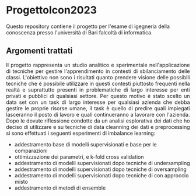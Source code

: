 # ProgettoIcon2023
Questo repository contiene il progetto per l'esame di igegneria della conoscenza presso l'università di Bari falcoltà di informatica.

## Argomenti trattati
<p align="justify">Il progetto rappresenta un studio analitico e sperimentale nell'applicazione di tecniche per gestire l'apprendimento in contesti di sbilanciamento delle classi. L'obiettivo non sono i risultati quanto prendere visione delle possibili tecniche che è possibile utilizzare in questi contesti piuttosto frequenti nella realtà e suprattutto presenti in problematiche di largo interesse per enti privati e pubblici di qualsiasi settore. Per questo motivo è stato scelto un data set con un task di largo interesse per qualsiasi azienda che debba gestire le proprie risorse umane, il task è quello di predire quali impiegati lasceranno il posto di lavoro e quali continueranno a lavorare con l'azienda. Dopo le dovute riflessione condotte da un analisi esplorativa dei dati che ho deciso di utilizzare e su tecniche di data cleanning dei dati e preprocessing si sono effettuati i seguenti esperimenti di imbalance learning: 
</p>

- addestramento base di modelli supervisionati e base per le comparazioni
- ottimizzazione dei parametri, e k-fold cross validation
- addestramento di modelli supervisionati dopo tecniche di undersampling
- addestramento di modelli supervisionati dopo tecniche di oversampling
- addestramento di modelli supervisionati dopo tecniche di con approccio misto
- addestramento di metodi di ensemble

